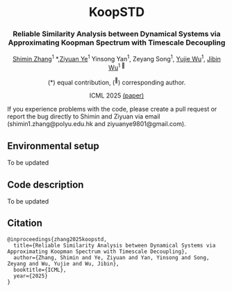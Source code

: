 <div align="center">
<h1>KoopSTD </h1>
<h3>Reliable Similarity Analysis between Dynamical Systems via Approximating Koopman Spectrum with Timescale Decoupling</h3>


[Shimin Zhang](https://github.com/ZhangShimin1)<sup>1</sup> \*,[Ziyuan Ye](https://scholar.google.com/citations?user=CmzVixkAAAAJ)<sup>1</sup> Yinsong Yan<sup>1</sup>, Zeyang Song<sup>1</sup>, [Yujie Wu](https://scholar.google.com/citations?user=-lw0UPkAAAAJ)<sup>1</sup>, [Jibin Wu](https://scholar.google.com/citations?user=QwDyvrgAAAAJ)<sup>1 :email:</sup>

(\*) equal contribution, (<sup>:email:</sup>) corresponding author.

ICML 2025 [(paper)](https://github.com/ZhangShimin1/KoopSTD/)
</div>
If you experience problems with the code, please create a pull request or report the bug directly to Shimin and Ziyuan via email (shimin1.zhang@polyu.edu.hk and ziyuanye9801@gmail.com).

## Environmental setup
To be updated

## Code description
To be updated

## Citation
```
@inproceedings{zhang2025koopstd,
  title={Reliable Similarity Analysis between Dynamical Systems via Approximating Koopman Spectrum with Timescale Decoupling},
  author={Zhang, Shimin and Ye, Ziyuan and Yan, Yinsong and Song, Zeyang and Wu, Yujie and Wu, Jibin},
  booktitle={ICML},
  year={2025}
}
```
